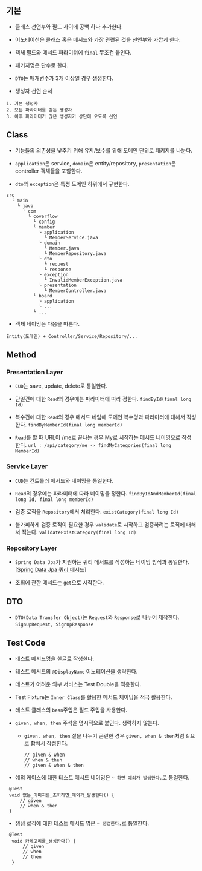 ## 기본
- 클래스 선언부와 필드 사이에 공백 하나 추가한다.

- 어노테이션은 클래스 혹은 메서드와 가장 관련된 것을 선언부와 가깝게 한다.

- 객체 필드와 메서드 파라미터에 ```final``` 무조건 붙인다.

- 패키지명은 단수로 한다.

- ```DTO```는 매개변수가 3개 이상일 경우 생성한다.

- 생성자 선언 순서
```
1. 기본 생성자
2. 모든 파라미터를 받는 생성자
3. 이후 파라미터가 많은 생성자가 상단에 오도록 선언
```

## Class
- 기능들의 의존성을 낮추기 위해 유지/보수를 위해 도메인 단위로 패키지를 나눈다.

- ```application```은 service, ```domain```은 entity/repository, ```presentation```은 controller 객체들을 포함한다.

- ```dto```와 ```exception```은 특정 도메인 하위에서 구현한다.
```
src
  └ main
    └ java
      └ com
        └ coverflow
          └ config
          └ member
            └ application
              └ MemberService.java
            └ domain
              └ Member.java
              └ MemberRepository.java
            └ dto
              └ request
              └ response
            └ exception
              └ InvalidMemberException.java
            └ presentation
              └ MemberController.java
          └ board
            └ application
            └ ...
          └ ...
```
- 객체 네이밍은 다음을 따른다.
```
Entity(도메인) + Controller/Service/Repository/...
```

## Method
### Presentation Layer
- ```CUD```는 save, update, delete로 통일한다.

- 단일건에 대한 ```Read```의 경우에는 파라미터에 따라 정한다. ```findById(final long Id)```

- 복수건에 대한 ```Read```의 경우 메서드 네임에 도메인 복수명과 파라미터에 대해서 작성한다. ```findByMemberId(final long memberId)```

- ```Read```를 할 때 URL이 /me로 끝나는 경우 My로 시작하는 메서드 네이밍으로 작성한다. ```url : /api/category/me -> findMyCategories(final long MemberId)```

### Service Layer
- ```CUD```는 컨트롤러 메서드와 네이밍을 통일한다.

- ```Read```의 경우에는 파라미터에 따라 네이밍을 정한다. ```findByIdAndMemberId(final long Id, final long memberId)```

- 검증 로직을 ```Repository```에서 처리한다. ```existCategory(final long Id)```

- 불가피하게 검증 로직이 필요한 경우 ```validate```로 시작하고 검증하려는 로직에 대해서 적는다. ```validateExistCategory(final long Id)```

### Repository Layer
- ```Spring Data Jpa```가 지원하는 쿼리 메서드를 작성하는 네이밍 방식과 통일한다. 
[[Spring Data Jpa 쿼리 메서드]](https://docs.spring.io/spring-data/jpa/docs/current/reference/html/#jpa.query-methods)

- 조회에 관한 메서드는 ```get```으로 시작한다.

## DTO
- ```DTO(Data Transfer Object)```는 ```Request```와 ```Response```로 나누어 제작한다. ```SignUpRequest, SignUpResponse```

## Test Code
- 테스트 메서드명을 한글로 작성한다.

- 테스트 메서드의 ```@DisplayName``` 어노테이션을 생략한다.

- 테스트가 어려운 외부 서비스는 Test Double을 적용한다.

- Test Fixture는 ```Inner Class```를 활용한 메서드 체이닝을 적극 활용한다.

- 테스트 클래스의 ```bean```주입은 필드 주입을 사용한다.

- ```given, when, then``` 주석을 명시적으로 붙인다. 생략하지 않는다.
  - ```given, when, then``` 절을 나누기 곤란한 경우 ```given, when & then```처럼 ```&``` 으로 합쳐서 작성한다.
    ``` 
    // given & when
    // when & then
    // given & when & then
    ```
- 예외 케이스에 대한 테스트 메서드 네이밍은 ```~ 하면 예외가 발생한다.```로 통일한다.
```
 @Test
 void 없는_이미지를_조회하면_예외가_발생한다() {
     // given
     // when & then
 }
```
- 생성 로직에 대한 테스트 메서드 명은 ```~ 생성한다.```로 통일한다.
```
 @Test
  void 카테고리를_생성한다() {
      // given
      // when
      // then
  }
```
